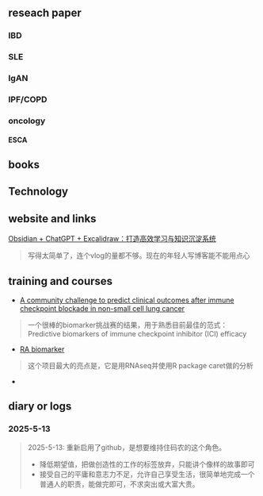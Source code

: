 ## reseach paper

### IBD

### SLE

### IgAN

### IPF/COPD

### oncology

#### ESCA


## books

## Technology

## website and links

[Obsidian + ChatGPT + Excalidraw：打造高效学习与知识沉淀系统](https://www.ifb.me/zh/blog/ai/obsidian)
>写得太简单了，连个vlog的量都不够。现在的年轻人写博客能不能用点心

[]()

## training and courses
- [A community challenge to predict clinical outcomes after immune checkpoint blockade in non-small cell lung cancer](https://translational-medicine.biomedcentral.com/articles/10.1186/s12967-023-04705-3)
> 一个很棒的biomarker挑战赛的结果，用于熟悉目前最佳的范式：Predictive biomarkers of immune checkpoint inhibitor (ICI) efficacy
- [RA biomarker](https://github.com/drychkov/RA_biomarkers)
> 这个项目最大的亮点是，它是用RNAseq并使用R package caret做的分析
- []()

## diary or logs

### 2025-5-13
> 2025-5-13:  重新启用了github，是想要维持住码农的这个角色。
> - 降低期望值，把做创造性的工作的标签放弃，只能讲个像样的故事即可
> - 接受自己的平庸和意志力不足，允许自己享受生活，很简单地完成一个普通人的职责，能做完即可，不求突出或大富大贵。
